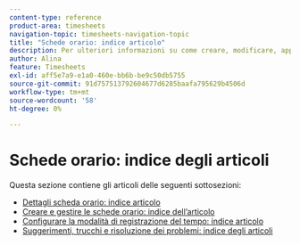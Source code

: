 ```yaml
---
content-type: reference
product-area: timesheets
navigation-topic: timesheets-navigation-topic
title: "Schede orario: indice articolo"
description: Per ulteriori informazioni su come creare, modificare, approvare e gestire schede orario, profili delle schede orario e tipi di ore, consulta le sezioni seguenti.
author: Alina
feature: Timesheets
exl-id: aff5e7a9-e1a0-460e-bb6b-be9c50db5755
source-git-commit: 91d757513792604677d6285baafa795629b4506d
workflow-type: tm+mt
source-wordcount: '58'
ht-degree: 0%

---
```


# Schede orario: indice degli articoli

<!-- Audited: 12/2023 -->

Questa sezione contiene gli articoli delle seguenti sottosezioni:

* [Dettagli scheda orario: indice articolo](../timesheets/timesheets/timesheets.md)
* [Creare e gestire le schede orario: indice dell’articolo](../timesheets/create-and-manage-timesheets/create-and-manage-timesheets.md)
* [Configurare la modalità di registrazione del tempo: indice articolo](../timesheets/config-timesheet-prefs/configure-timesheet-preferences.md)
* [Suggerimenti, trucchi e risoluzione dei problemi: indice degli articoli](../timesheets/tips-tricks-and-troubleshooting/tips-tricks-and-troubleshooting-timesheets.md)
